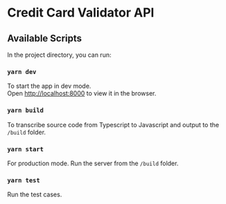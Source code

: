 # Credit Card Validator API

## Available Scripts

In the project directory, you can run:

### `yarn dev`

To start the app in dev mode.\
Open [http://localhost:8000](http://localhost:8000) to view it in the browser.

### `yarn build`

To transcribe source code from Typescript to Javascript and output to the `/build` folder.

### `yarn start`

For production mode. Run the server from the `/build` folder.

### `yarn test`

Run the test cases.
